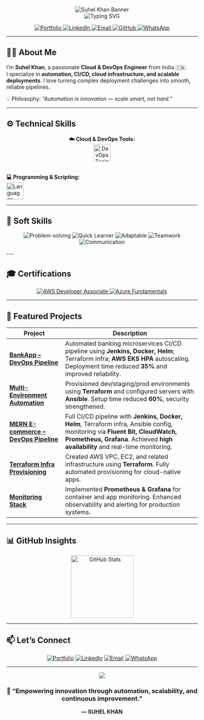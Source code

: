 <!-- Professional GitHub Profile README for Suhel Khan -->

<div align="center">

<!-- ✅ Banner -->
<img src="https://capsule-render.vercel.app/api?type=waving&color=0ea5e9&height=180&section=header&text=SUHEL%20KHAN&fontSize=30&fontColor=ffffff" alt="Suhel Khan Banner"/>

<br/>

<!-- 👋 Animated Typing Intro -->
<img src="https://readme-typing-svg.herokuapp.com?font=Fira+Code&weight=500&size=24&pause=1000&color=38BDF8&center=true&vCenter=true&width=850&lines=👋+Hey+there!+I'm+Suhel+Khan;Cloud+%26+DevOps+Engineer;AWS+%7C+Azure+%7C+Docker+%7C+Kubernetes;Terraform+%7C+Ansible+%7C+CI%2FCD+%7C+Linux;Automation+%7C+Scalability+%7C+Reliability" alt="Typing SVG" />

<br/>

<!-- 🔗 Social Links -->
<p align="center">
  <a href="https://my-portfolio-app-theta-one.vercel.app/" target="_blank">
    <img src="https://img.shields.io/badge/Portfolio-0ea5e9?style=for-the-badge&logo=netlify&logoColor=white" alt="Portfolio"/>
  </a>
  <a href="https://www.linkedin.com/in/devops-engineer1/" target="_blank">
    <img src="https://img.shields.io/badge/LinkedIn-0077B5?style=for-the-badge&logo=linkedin&logoColor=white" alt="LinkedIn"/>
  </a>
  <a href="mailto:workwithsuhel@gmail.com">
    <img src="https://img.shields.io/badge/Email-D14836?style=for-the-badge&logo=gmail&logoColor=white" alt="Email"/>
  </a>
  <a href="https://github.com/SUHEL782" target="_blank">
    <img src="https://img.shields.io/badge/GitHub-181717?style=for-the-badge&logo=github&logoColor=white" alt="GitHub"/>
  </a>
  <a href="https://wa.me/918931004042" target="_blank">
    <img src="https://img.shields.io/badge/WhatsApp-25D366?style=for-the-badge&logo=whatsapp&logoColor=white" alt="WhatsApp"/>
  </a>
</p>

</div>

---

## 👨‍💻 About Me

I’m **Suhel Khan**, a passionate **Cloud & DevOps Engineer** from India 🇮🇳.  
I specialize in **automation, CI/CD, cloud infrastructure, and scalable deployments**. I love turning complex deployment challenges into smooth, reliable pipelines.  

💡 Philosophy: *“Automation is innovation — scale smart, not hard.”*  

---

## ⚙️ Technical Skills

<p align="center">
  <!-- Cloud & DevOps Tools -->
  <b>☁️ Cloud & DevOps Tools:</b><br>
  <img src="https://skillicons.dev/icons?i=aws,azure,gcp,kubernetes,docker,terraform,ansible,jenkins,gitlab,github,linux" height="45" alt="DevOps Tools"/>
  <br><br>
  
  <!-- Programming & Scripting -->
  <b>💻 Programming & Scripting:</b><br>
  <img src="https://skillicons.dev/icons?i=python,bash,js,java" height="45" alt="Languages"/>
</p>

---

## 🌟 Soft Skills

<p align="center">
  <img src="https://img.shields.io/badge/Problem-solving-FFD700?style=for-the-badge&logo=appveyor" alt="Problem-solving"/>
  <img src="https://img.shields.io/badge/Quick-learner-00BFFF?style=for-the-badge&logo=appveyor" alt="Quick Learner"/>
  <img src="https://img.shields.io/badge/Adaptable-32CD32?style=for-the-badge&logo=appveyor" alt="Adaptable"/>
  <img src="https://img.shields.io/badge/Teamwork-FF69B4?style=for-the-badge&logo=appveyor" alt="Teamwork"/>
  <img src="https://img.shields.io/badge/Communication-8A2BE2?style=for-the-badge&logo=appveyor" alt="Communication"/>
</p>
---

## 🎓 Certifications

<p align="center">
  <a href="https://www.credly.com/badges/aws-certified-developer-associate" target="_blank">
    <img src="https://img.shields.io/badge/AWS%20Certified-Developer%20Associate-FF9900?style=for-the-badge&logo=amazonaws&logoColor=white" alt="AWS Developer Associate"/>
  </a>
  <a href="https://www.credly.com/badges/microsoft-certified-azure-fundamentals" target="_blank">
    <img src="https://img.shields.io/badge/Microsoft%20Certified-Azure%20Fundamentals-0078D4?style=for-the-badge&logo=microsoftazure&logoColor=white" alt="Azure Fundamentals"/>
  </a>
</p>

---

## 🚀 Featured Projects

| Project | Description |
|--------|-------------|
| [**BankApp – DevOps Pipeline**](https://github.com/SUHEL782/BankApp) | Automated banking microservices CI/CD pipeline using **Jenkins, Docker, Helm**; Terraform infra; **AWS EKS HPA** autoscaling. Deployment time reduced **35%** and improved reliability. |
| [**Multi-Environment Automation**](https://github.com/SUHEL782/Multi-Environment-Automation) | Provisioned dev/staging/prod environments using **Terraform** and configured servers with **Ansible**. Setup time reduced **60%**, security strengthened. |
| [**MERN E-commerce – DevOps Pipeline**](https://github.com/SUHEL782/MERN-Ecommerce) | Full CI/CD pipeline with **Jenkins, Docker, Helm**, Terraform infra, Ansible config, monitoring via **Fluent Bit, CloudWatch, Prometheus, Grafana**. Achieved **high availability** and real-time monitoring. |
| [**Terraform Infra Provisioning**](https://github.com/SUHEL782/aws-terraform-iac) | Created AWS VPC, EC2, and related infrastructure using **Terraform**. Fully automated provisioning for cloud-native apps. |
| [**Monitoring Stack**](https://github.com/SUHEL782/monitoring-prometheus-grafana) | Implemented **Prometheus & Grafana** for container and app monitoring. Enhanced observability and alerting for production systems. |

---

## 📊 GitHub Insights

<p align="center">
  <img src="https://github-readme-stats.vercel.app/api?username=SUHEL782&show_icons=true&theme=transparent&hide_border=true" height="165" alt="GitHub Stats"/>
 
</p>

---

## 📫 Let’s Connect

<p align="center">
  <a href="https://my-portfolio-app-theta-one.vercel.app/" target="_blank"><img src="https://img.shields.io/badge/Portfolio-0ea5e9?style=for-the-badge&logo=netlify&logoColor=white" alt="Portfolio"/></a>
  <a href="https://www.linkedin.com/in/devops-engineer1/" target="_blank"><img src="https://img.shields.io/badge/LinkedIn-blue?style=for-the-badge&logo=linkedin" alt="LinkedIn"/></a>
  <a href="mailto:suhelkhan155@gmail.com"><img src="https://img.shields.io/badge/Email-D14836?style=for-the-badge&logo=gmail&logoColor=white" alt="Email"/></a>
  <a href="https://wa.me/918931004042" target="_blank"><img src="https://img.shields.io/badge/WhatsApp-25D366?style=for-the-badge&logo=whatsapp&logoColor=white" alt="WhatsApp"/></a>
</p>

---

<div align="center">
  <img src="https://capsule-render.vercel.app/api?type=waving&color=0ea5e9&height=120&section=footer" />
  <h3>🚀 “Empowering innovation through automation, scalability, and continuous improvement.”</h3>
  <p><strong>— SUHEL KHAN</strong></p>
</div>
